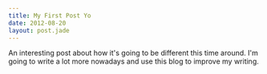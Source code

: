 ```yaml
---
title: My First Post Yo
date: 2012-08-20
layout: post.jade
---
```


An interesting post about how it's going to be different this time around. I'm going to write a lot more nowadays and use this blog to improve my writing.
